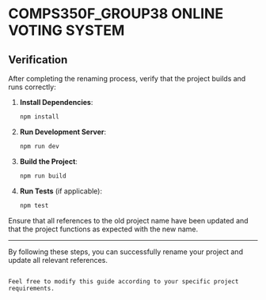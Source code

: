 # COMPS350F_GROUP38 ONLINE VOTING SYSTEM


## Verification

After completing the renaming process, verify that the project builds and runs correctly:

1. **Install Dependencies**:
   ```sh
   npm install
   ```

2. **Run Development Server**:
   ```sh
   npm run dev
   ```

3. **Build the Project**:
   ```sh
   npm run build
   ```

4. **Run Tests** (if applicable):
   ```sh
   npm test
   ```

Ensure that all references to the old project name have been updated and that the project functions as expected with the new name.

---

By following these steps, you can successfully rename your project and update all relevant references.
```

Feel free to modify this guide according to your specific project requirements.
